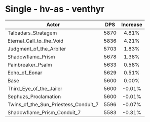 # Single - hv-as - venthyr
| Actor | DPS | Increase |
|---|:---:|:---:|
|Talbadars_Stratagem|5870|4.81%|
|Eternal_Call_to_the_Void|5836|4.21%|
|Judgment_of_the_Arbiter|5703|1.83%|
|Shadowflame_Prism|5678|1.38%|
|Painbreaker_Psalm|5633|0.58%|
|Echo_of_Eonar|5629|0.51%|
|Base|5600|0.00%|
|Third_Eye_of_the_Jailer|5600|-0.01%|
|Sephuzs_Proclamation|5600|-0.01%|
|Twins_of_the_Sun_Priestess_Conduit_7|5596|-0.07%|
|Shadowflame_Prism_Conduit_7|5583|-0.31%|
